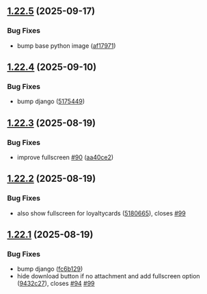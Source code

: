 ## [1.22.5](https://github.com/l4rm4nd/VoucherVault/compare/v1.22.4...v1.22.5) (2025-09-17)


### Bug Fixes

* bump base python image ([af17971](https://github.com/l4rm4nd/VoucherVault/commit/af17971a0bc1293983a1accebbd3ab0e4b940b61))

## [1.22.4](https://github.com/l4rm4nd/VoucherVault/compare/v1.22.3...v1.22.4) (2025-09-10)


### Bug Fixes

* bump django ([5175449](https://github.com/l4rm4nd/VoucherVault/commit/51754490d8bb13876e7050f0787c58f8d32e0f9f))

## [1.22.3](https://github.com/l4rm4nd/VoucherVault/compare/v1.22.2...v1.22.3) (2025-08-19)


### Bug Fixes

* improve fullscreen [#90](https://github.com/l4rm4nd/VoucherVault/issues/90) ([aa40ce2](https://github.com/l4rm4nd/VoucherVault/commit/aa40ce2d975212031aa0fc0819899fa95a1a6fe2))

## [1.22.2](https://github.com/l4rm4nd/VoucherVault/compare/v1.22.1...v1.22.2) (2025-08-19)


### Bug Fixes

* also show fullscreen for loyaltycards ([5180665](https://github.com/l4rm4nd/VoucherVault/commit/51806656b53740708e617a33f5af7077370cab7b)), closes [#99](https://github.com/l4rm4nd/VoucherVault/issues/99)

## [1.22.1](https://github.com/l4rm4nd/VoucherVault/compare/v1.22.0...v1.22.1) (2025-08-19)


### Bug Fixes

* bump django ([fc6b129](https://github.com/l4rm4nd/VoucherVault/commit/fc6b129a0d863b4b0baa9ba894953b0b1ec11692))
* hide download button if no attachment and add fullscreen option ([9432c27](https://github.com/l4rm4nd/VoucherVault/commit/9432c271f95b91f88d1253cf8fca819e58ac6009)), closes [#94](https://github.com/l4rm4nd/VoucherVault/issues/94) [#99](https://github.com/l4rm4nd/VoucherVault/issues/99)

